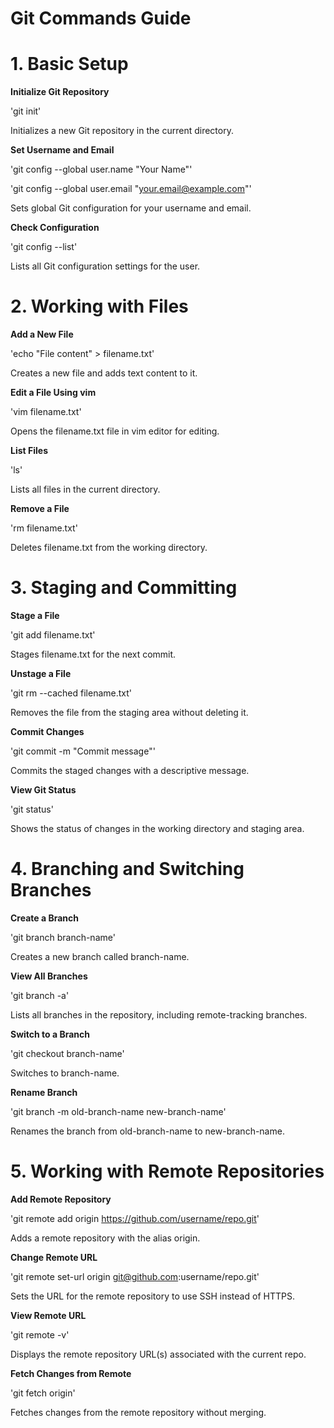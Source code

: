 # Git Commands Guide

# 1. Basic Setup

**Initialize Git Repository**

'git init'

Initializes a new Git repository in the current directory.

**Set Username and Email**

'git config --global user.name "Your Name"'

'git config --global user.email "your.email@example.com"'

Sets global Git configuration for your username and email.

**Check Configuration**

'git config --list'

Lists all Git configuration settings for the user.

# 2. Working with Files

**Add a New File**

'echo "File content" > filename.txt'

Creates a new file and adds text content to it.

**Edit a File Using vim**

'vim filename.txt'

Opens the filename.txt file in vim editor for editing.

**List Files**

'ls'

Lists all files in the current directory.

**Remove a File**

'rm filename.txt'

Deletes filename.txt from the working directory.

# 3. Staging and Committing

**Stage a File**

'git add filename.txt'

Stages filename.txt for the next commit.

**Unstage a File**

'git rm --cached filename.txt'

Removes the file from the staging area without deleting it.

**Commit Changes**

'git commit -m "Commit message"'

Commits the staged changes with a descriptive message.

**View Git Status**

'git status'

Shows the status of changes in the working directory and staging area.

# 4. Branching and Switching Branches

**Create a Branch**

'git branch branch-name'

Creates a new branch called branch-name.

**View All Branches**

'git branch -a'

Lists all branches in the repository, including remote-tracking branches.

**Switch to a Branch**

'git checkout branch-name'

Switches to branch-name.

**Rename Branch**

'git branch -m old-branch-name new-branch-name'

Renames the branch from old-branch-name to new-branch-name.

# 5. Working with Remote Repositories

**Add Remote Repository**

'git remote add origin https://github.com/username/repo.git'

Adds a remote repository with the alias origin.

**Change Remote URL**

'git remote set-url origin git@github.com:username/repo.git'

Sets the URL for the remote repository to use SSH instead of HTTPS.

**View Remote URL**

'git remote -v'

Displays the remote repository URL(s) associated with the current repo.

**Fetch Changes from Remote**

'git fetch origin'

Fetches changes from the remote repository without merging.
